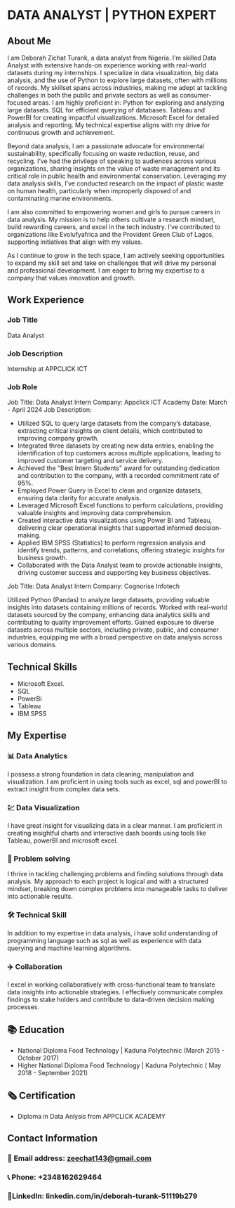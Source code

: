 # DATA ANALYST | PYTHON EXPERT

## About Me
I am Deborah Zichat Turank, a data analyst from Nigeria.  I’m skilled Data Analyst with extensive hands-on experience working with real-world datasets during my internships. I specialize in data visualization, big data analysis, and the use of Python to explore large datasets, often with millions of records. My skillset spans across industries, making me adept at tackling challenges in both the public and private sectors as well as consumer-focused areas.
I am highly proficient in:
Python for exploring and analyzing large datasets.
SQL for efficient querying of databases.
Tableau and PowerBI for creating impactful visualizations.
Microsoft Excel for detailed analysis and reporting.
My technical expertise aligns with my drive for continuous growth and achievement.

Beyond data analysis, I am a passionate advocate for environmental sustainability, specifically focusing on waste reduction, reuse, and recycling. I’ve had the privilege of speaking to audiences across various organizations, sharing insights on the value of waste management and its critical role in public health and environmental conservation. Leveraging my data analysis skills, I’ve conducted research on the impact of plastic waste on human health, particularly when improperly disposed of and contaminating marine environments.

I am also committed to empowering women and girls to pursue careers in data analysis. My mission is to help others cultivate a research mindset, build rewarding careers, and excel in the tech industry. I’ve contributed to organizations like Evolufyafrica and the Provident Green Club of Lagos, supporting initiatives that align with my values.

As I continue to grow in the tech space, I am actively seeking opportunities to expand my skill set and take on challenges that will drive my personal and professional development. I am eager to bring my expertise to a company that values innovation and growth.


## Work Experience
### Job Title
Data Analyst 

### Job Description
Internship at APPCLICK ICT

### Job Role
Job Title: Data Analyst Intern
Company: Appclick ICT Academy
Date: March - April 2024
Job Description:
- Utilized SQL to query large datasets from the company’s database, extracting critical insights on client details, which contributed to improving company growth.
- Integrated three datasets by creating new data entries, enabling the identification of top customers across multiple applications, leading to improved customer targeting and service delivery.
- Achieved the "Best Intern Students" award for outstanding dedication and contribution to the company, with a recorded commitment rate of 95%.
- Employed Power Query in Excel to clean and organize datasets, ensuring data clarity for accurate analysis.
- Leveraged Microsoft Excel functions to perform calculations, providing valuable insights and improving data comprehension.
- Created interactive data visualizations using Power BI and Tableau, delivering clear operational insights that supported informed decision-making.
- Applied IBM SPSS (Statistics) to perform regression analysis and identify trends, patterns, and correlations, offering strategic insights for business growth.
- Collaborated with the Data Analyst team to provide actionable insights, driving customer success and supporting key business objectives.

Job Title: Data Analyst Intern
Company: Cognorise Infotech

Utilized Python (Pandas) to analyze large datasets, providing valuable insights into datasets containing millions of records.
Worked with real-world datasets sourced by the company, enhancing data analytics skills and contributing to quality improvement efforts.
Gained exposure to diverse datasets across multiple sectors, including private, public, and consumer industries, equipping me with a broad perspective on data analysis across various domains.

## Technical Skills
- Microsoft Excel.
- SQL
- PowerBi
- Tableau
- IBM SPSS

## My Expertise
###  📊 Data Analytics
  I possess a strong foundation in data cleaning, manipulation and visualization. I am proficient in using tools such as excel, sql and powerBI to extract insight from complex data sets.
  
### 💹 Data Visualization
I have great insight for visualizing data in a clear manner. I am proficient in creating insightful charts and interactive dash boards using tools like Tableau, powerBI and microsoft excel.

### 🎤 Problem solving
I thrive in tackling challenging problems and finding solutions through data analysis. My approach to each project is logical and with a structured mindset, breaking down complex problems into manageable tasks to deliver into actionable results.

### 🛠️ Technical Skill
In addition to my expertise in data analysis, i have solid understanding of programming language such as sql as well as experience with data querying and machine learning algorithms.

### ✈️ Collaboration
 I excel in working collaboratively with cross-functional team to translate data insights into actionable strategies. I effectively communicate complex findings to stake holders and contribute to data-driven decision making processes.
 
## 📚 Education
 - National Diploma
   Food Technology | Kaduna Polytechnic (March 2015 - October 2017)
 - Higher National Diploma
   Food Technology | Kaduna Polytechnic ( May 2018 - September 2021)
   
## 🗞️ Certification
- Diploma in Data Anlysis from APPCLICK ACADEMY

   

## Contact Information
### 📧 Email address: zeechat143@gmail.com
### 📞 Phone: +2348162629464
### 🔗LinkedIn: linkedin.com/in/deborah-turank-51119b279










